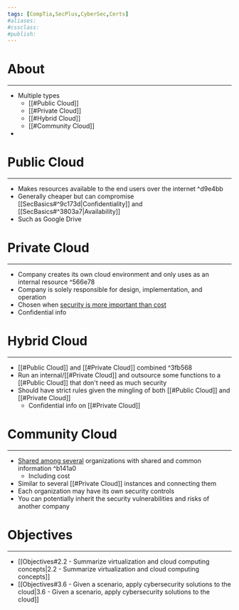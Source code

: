 ```yaml
---
tags: [CompTia,SecPlus,CyberSec,Certs]
#aliases:
#cssclass:
#publish:
---
```


# About
---
- Multiple types
	- [[#Public Cloud]]
	- [[#Private Cloud]]
	- [[#Hybrid Cloud]]
	- [[#Community Cloud]]
- 

# Public Cloud
---
- Makes resources available to the end users over the internet ^d9e4bb
- Generally cheaper but can compromise [[SecBasics#^9c173d|Confidentiality]] and [[SecBasics#^3803a7|Availability]]
- Such as Google Drive

# Private Cloud
---
- Company creates its own cloud environment and only uses as an internal resource ^566e78
- Company is solely responsible for design, implementation, and operation
- Chosen when <u>security is more important than cost</u>
- Confidential info

# Hybrid Cloud
---
- [[#Public Cloud]] and [[#Private Cloud]] combined ^3fb568
- Run an internal/[[#Private Cloud]] and outsource some functions to a [[#Public Cloud]] that don't need as much security
- Should have strict rules given the mingling of both [[#Public Cloud]] and [[#Private Cloud]]
	- Confidential info on [[#Private Cloud]]

# Community Cloud
---
- <u>Shared among several</u> organizations with shared and common information ^b141a0
	- Including cost
- Similar to several [[#Private Cloud]] instances and connecting them
- Each organization may have its own security controls
- You can potentially inherit the security vulnerabilities and risks of another company 

# Objectives
---
- [[Objectives#2.2 - Summarize virtualization and cloud computing concepts|2.2 - Summarize virtualization and cloud computing concepts]]
- [[Objectives#3.6 - Given a scenario, apply cybersecurity solutions to the cloud|3.6 - Given a scenario, apply cybersecurity solutions to the cloud]]